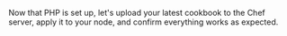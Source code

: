 Now that PHP is set up, let's upload your latest cookbook to the Chef server, apply it to your node, and confirm everything works as expected.
